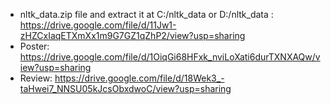 
- nltk_data.zip file and extract it at C:/nltk_data or D:/nltk_data : https://drive.google.com/file/d/11Jw1-zHZCxIaqETXmXx1m9G7GZ1qZhP2/view?usp=sharing
- Poster: https://drive.google.com/file/d/1OiqGi68HFxk_nviLoXati6durTXNXAQw/view?usp=sharing
- Review: https://drive.google.com/file/d/18Wek3_-taHwei7_NNSU05kJcsObxdwoC/view?usp=sharing
